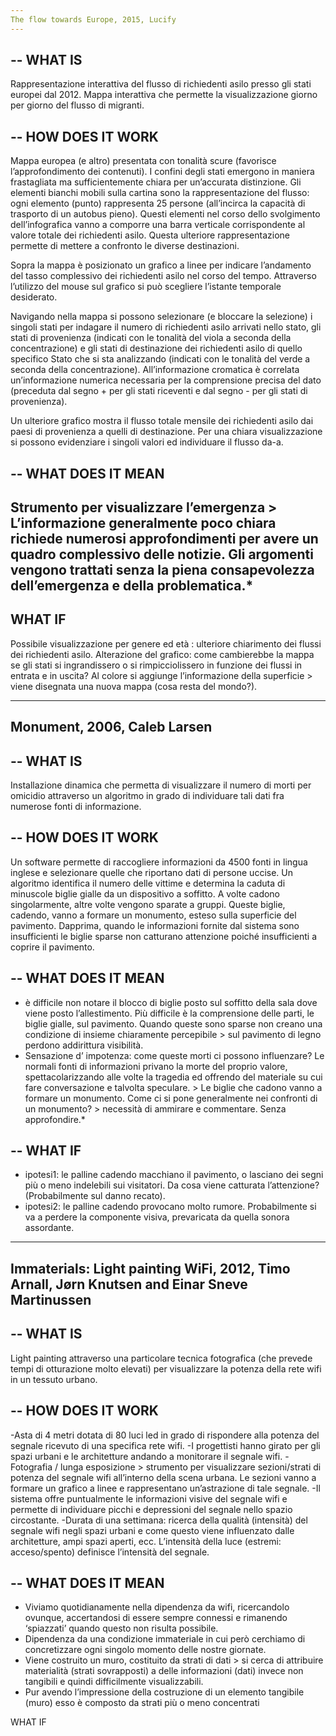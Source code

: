 ```yaml
---
The flow towards Europe, 2015, Lucify
---
```

--
WHAT IS
--
Rappresentazione interattiva del flusso di richiedenti asilo presso gli stati europei dal 2012. Mappa interattiva che permette la visualizzazione giorno per giorno del flusso di migranti.

--
HOW DOES IT WORK
--

Mappa europea (e altro) presentata con tonalità scure (favorisce l’approfondimento dei contenuti). I confini degli stati emergono in maniera frastagliata ma sufficientemente chiara per un’accurata distinzione. 
Gli elementi bianchi mobili sulla cartina sono la rappresentazione del flusso: ogni elemento (punto) rappresenta 25 persone (all’incirca la capacità di trasporto di un autobus pieno). Questi elementi nel corso dello svolgimento dell’infografica vanno a comporre una barra verticale corrispondente al valore totale dei richiedenti asilo. Questa ulteriore rappresentazione permette di mettere a confronto le diverse destinazioni.

Sopra la mappa è posizionato un grafico a linee per indicare l’andamento del tasso complessivo dei richiedenti asilo nel corso del tempo. Attraverso l’utilizzo del mouse sul grafico si può scegliere l’istante temporale desiderato.

Navigando nella mappa si possono selezionare (e bloccare la selezione) i singoli stati per indagare il numero di richiedenti asilo arrivati nello stato, gli stati di provenienza (indicati con le tonalità del viola a seconda della concentrazione) e gli stati di destinazione dei richiedenti asilo di quello specifico Stato che si sta analizzando (indicati con le tonalità del verde a seconda della concentrazione). All’informazione cromatica è correlata un’informazione numerica necessaria per la comprensione precisa del dato (preceduta dal segno + per gli stati riceventi e dal segno - per gli stati di provenienza).

Un ulteriore grafico mostra  il flusso totale mensile dei richiedenti asilo dai paesi di provenienza a quelli di destinazione. Per una chiara visualizzazione si possono evidenziare i singoli valori ed individuare il flusso da-a.

--
WHAT DOES IT MEAN
--

Strumento per visualizzare l’emergenza > L’informazione generalmente poco chiara richiede numerosi approfondimenti per avere un quadro complessivo delle notizie.
Gli argomenti vengono trattati senza la piena consapevolezza dell’emergenza e della problematica.*
--
WHAT IF
--

Possibile visualizzazione per genere ed età : ulteriore chiarimento dei flussi dei richiedenti asilo.
Alterazione del grafico: come cambierebbe la mappa se gli stati si ingrandissero o si rimpicciolissero in funzione dei flussi in entrata e in uscita? Al colore si aggiunge l’informazione della superficie > viene disegnata una nuova mappa (cosa resta del mondo?).




---
Monument, 2006, Caleb Larsen
---
--
WHAT IS
--

Installazione dinamica che permetta di visualizzare il numero di morti per omicidio attraverso un algoritmo in grado di individuare tali dati fra numerose fonti di informazione.

--
HOW DOES IT WORK
--

Un software permette di raccogliere informazioni da 4500 fonti in lingua inglese e selezionare quelle che riportano dati di persone uccise. Un algoritmo identifica il numero delle vittime e determina la caduta di minuscole biglie gialle da un dispositivo a soffitto. A volte cadono singolarmente, altre volte vengono sparate a gruppi. Queste biglie, cadendo, vanno a formare un monumento, esteso sulla superficie del pavimento.
Dapprima, quando le informazioni fornite dal sistema sono insufficienti le biglie sparse non catturano attenzione poiché insufficienti a coprire il pavimento.

--
WHAT DOES IT MEAN
--

- è difficile non notare il blocco di biglie posto sul soffitto della sala dove viene posto l’allestimento. Più difficile è la comprensione delle parti, le biglie gialle, sul pavimento. 
Quando queste sono sparse non creano una condizione di insieme chiaramente percepibile > sul pavimento di legno perdono addirittura visibilità.
- Sensazione d’ impotenza: come queste morti ci possono influenzare? Le normali fonti di informazioni privano la morte del proprio valore, spettacolarizzando alle volte la tragedia ed offrendo del materiale su cui fare conversazione e talvolta speculare. > Le biglie che cadono vanno a formare un monumento. Come ci si pone generalmente nei confronti di un monumento? > necessità di ammirare e commentare. Senza approfondire.*

--
WHAT IF
--

- ipotesi1: le palline cadendo macchiano il pavimento, o lasciano dei segni più o meno indelebili sui visitatori. Da cosa viene catturata l’attenzione? (Probabilmente sul danno recato).
- ipotesi2: le palline cadendo provocano molto rumore. Probabilmente si va a perdere la componente visiva, prevaricata da quella sonora assordante.





---
Immaterials: Light painting WiFi, 2012, Timo Arnall, Jørn Knutsen and Einar Sneve Martinussen
---

--
WHAT IS
--

Light painting attraverso una particolare tecnica fotografica (che prevede tempi di otturazione molto elevati) per visualizzare la potenza della rete wifi in un tessuto urbano. 

--
HOW DOES IT WORK
--

-Asta di 4 metri dotata di 80 luci led in grado di rispondere alla potenza del segnale ricevuto di una specifica rete wifi.
-I progettisti hanno girato per gli spazi urbani e le architetture andando a monitorare il segnale wifi.
-Fotografia / lunga esposizione > strumento per visualizzare sezioni/strati di potenza del segnale wifi all’interno della scena urbana. Le sezioni vanno a formare un grafico a linee e rappresentano un’astrazione di tale segnale.
-Il sistema offre puntualmente le informazioni visive del segnale wifi e permette di individuare picchi e depressioni del segnale nello spazio circostante.
-Durata di una settimana: ricerca della qualità (intensità) del segnale wifi negli spazi urbani e come questo viene influenzato dalle architetture, ampi spazi aperti, ecc. L’intensità della luce (estremi: acceso/spento) definisce l’intensità del segnale.

--
WHAT DOES IT MEAN
--

- Viviamo quotidianamente nella dipendenza da wifi, ricercandolo ovunque, accertandosi di essere sempre connessi e rimanendo ‘spiazzati’ quando questo non risulta possibile.
- Dipendenza da una condizione immateriale in cui però cerchiamo di concretizzare ogni singolo momento delle nostre giornate.
- Viene costruito un muro, costituito da strati di dati > si cerca di attribuire materialità (strati sovrapposti) a delle informazioni (dati) invece non tangibili e quindi difficilmente visualizzabili.
- Pur avendo l’impressione della costruzione di un elemento tangibile (muro) esso è composto da strati più o meno concentrati

WHAT IF

